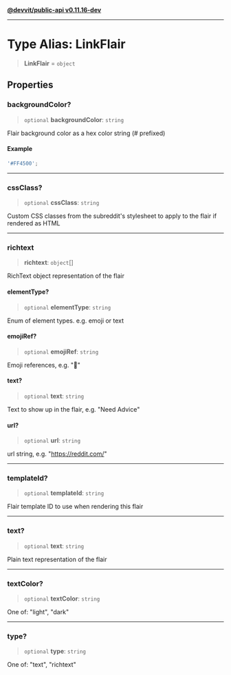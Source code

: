 [**@devvit/public-api v0.11.16-dev**](../../README.md)

---

# Type Alias: LinkFlair

> **LinkFlair** = `object`

## Properties

<a id="backgroundcolor"></a>

### backgroundColor?

> `optional` **backgroundColor**: `string`

Flair background color as a hex color string (# prefixed)

#### Example

```ts
'#FF4500';
```

---

<a id="cssclass"></a>

### cssClass?

> `optional` **cssClass**: `string`

Custom CSS classes from the subreddit's stylesheet to apply to the flair if rendered as HTML

---

<a id="richtext"></a>

### richtext

> **richtext**: `object`[]

RichText object representation of the flair

#### elementType?

> `optional` **elementType**: `string`

Enum of element types. e.g. emoji or text

#### emojiRef?

> `optional` **emojiRef**: `string`

Emoji references, e.g. ":rainbow:"

#### text?

> `optional` **text**: `string`

Text to show up in the flair, e.g. "Need Advice"

#### url?

> `optional` **url**: `string`

url string, e.g. "https://reddit.com/"

---

<a id="templateid"></a>

### templateId?

> `optional` **templateId**: `string`

Flair template ID to use when rendering this flair

---

<a id="text"></a>

### text?

> `optional` **text**: `string`

Plain text representation of the flair

---

<a id="textcolor"></a>

### textColor?

> `optional` **textColor**: `string`

One of: "light", "dark"

---

<a id="type"></a>

### type?

> `optional` **type**: `string`

One of: "text", "richtext"
